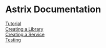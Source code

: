 # Astrix Documentation
[Tutorial](tutorial/part1.md)  
[Creating a Library](library.md)  
[Creating a Service](service-registry.md)  
[Testing](testing.md)